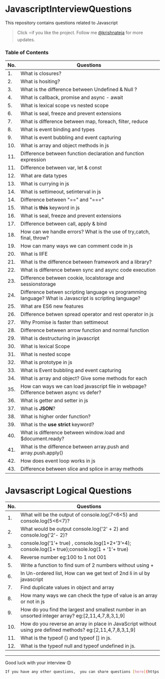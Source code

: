 # JavascriptInterviewQuestions
This repository contains questions related to Javascript

> Click :star:if you like the project. Follow me [@krishnateja](https://in.linkedin.com/in/krishna-teja-medam-3320a6135) for more updates. 


### Table of Contents

| No. | Questions                                                                                                                             |
| --- | ------------------------------------------------------------------------------------------------------------------------------------- |
| 1.  | What is closures?                 |
| 2.  | What is hositing?                 |
| 3.  | What is the difference between Undefined & Null ?|
| 4.  | What is callback, promise and async - await |
| 5.  | What is lexical scope vs nested scope |
| 6.  | What is seal, freeze and prevent extensions|
| 7.  | What is difference between map, foreach, filter, reduce|
| 8.  | What is event binding and types|
| 9.  | What is event bubbling and event capturing|
| 10. | What is array and object methods in js|
| 11. | Difference between  function declaration and function expression|
| 11. | Difference between  var, let & const|
| 12. | What are data types|
| 13. | What is currying in js|
| 14. | What is settimeout, setinterval in js|
| 14. | Difference between "==" and "==="|
| 15. | What is **this** keyword in js |
| 16. | What is seal, freeze and prevent extensions |
| 17. | Difference between call, apply & bind |
| 18. | How can we handle errors? What is the use of try,catch, final, throw? |
| 19. | How can many ways we can comment code in js|
| 20. | What is IIFE |
| 21. | What is the difference between framework and a library?  |
| 22. | What is difference betwen sync and async code execution |
| 23. | Difference between cookie, localstorage and sessionstorage |
| 24. | Difference betwen scripting language vs programming language? What is Javascript is scripting language? |
| 25. | What are ES6 new features |
| 26. | Difference betwen spread operator and rest operator in js  |
| 27. | Why Promise is faster than settimeout|
| 28. | Difference between arrow function and normal function |
| 29. | What is destructuring in javascript |
| 30. | What is lexical Scope |
| 31. | What is nested scope |
| 32. | What is prototype in js |
| 33. | What is Event bubbling and event capturing|
| 34. | What is array and object? Give some methods for each|
| 35. | How can ways we can load javascript file in webpage? Difference betwen async vs defer?|
| 36. | What is getter and setter in js|
| 37. | What is **JSON**?|
| 38. | What is higher order function?|
| 39. | What is the **use strict** keyword?|
| 40. | What is difference between window.load and $document.ready?|
| 41. | What is the difference between array.push and array.push.apply()|
| 42. | How does event loop works in js|
| 43. | Difference between slice and splice in array methods|


# Javsascript Logical Questions

| No. | Questions                                                                                                                             |
| --- | ------------------------------------------------------------------------------------------------------------------------------------- |
| 1.  | What will be the output of console.log(7<6<5) and console.log(5<6<7)?                 |
| 2.  | What would be output console.log('2' + 2) and console.log('2'- 2)?                 |
| 3.  |   console.log(‘1’+ true) , console.log(1+2+’3’+4);  console.log(1+ true);console.log(1 + ‘1’+ true) |
| 4.  |   Reverse number eg:100 to 1 not 001 |
| 5.  |   Write a function to find sum of 2 numbers without using + |
| 6.  |   In Un-ordered list, How can we get text of 2nd li in ul by javascript |
| 7.  |   Find duplicate values in object and array |
| 8.  |   How many ways we can check the type of value is an array or not in js |
| 9.  |   How do you find the largest and smallest number in an unsorted integer array? eg:[2,11,4,7,8,3,1,9] |
| 10.  |   How do you reverse an array in place in JavaScript without using pre defined methods? eg:[2,11,4,7,8,3,1,9] |
| 11.  |   What is the typeof {} and typeof [] in js.|
| 12.  |   What is the typeof null and typeof undefined in js.|
---

Good luck with your interview 😊


```bash
If you have any other questions,  you can share questions [here](https://in.linkedin.com/in/krishna-teja-medam-3320a6135). I can add them in our collection.
```